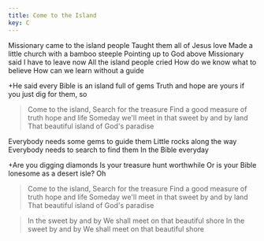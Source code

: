 ```yaml
---
title: Come to the Island
key: C
---
```


Missionary came to the island people
Taught them all of Jesus love
Made a little church with a bamboo steeple
Pointing up to God above
Missionary said I have to leave now
All the island people cried
How do we know what to believe
How can we learn without a guide

+He said every Bible
is an island full of gems
Truth and hope are yours 
if you just dig for them, so

>Come to the island, 
Search for the treasure
Find a good measure of truth hope and life
Someday we'll meet 
in that sweet by and by land
That beautiful island of God's paradise

Everybody needs some gems to guide them
Little rocks along the way
Everybody needs to search to find them
In the Bible everyday


+Are you digging diamonds
Is your treasure hunt worthwhile
Or is your Bible lonesome 
as a desert isle? Oh

>Come to the island, 
Search for the treasure
Find a good measure of truth hope and life
Someday we'll meet 
in that sweet by and by land
That beautiful island of God's paradise

>In the sweet by and by
We shall meet on that beautiful shore
In the sweet by and by
We shall meet on that beautiful shore